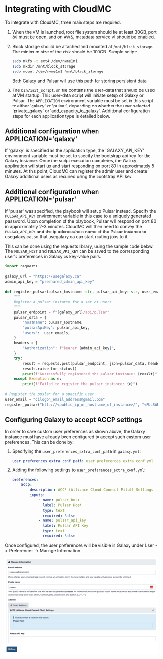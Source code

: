 # Integrating with CloudMC

To integrate with CloudMC, three main steps are required.

1.  When the VM is launched, root file system should be at least 30GB, port 80 must be open, and on AWS, metadata service v1 should be enabled.

2.  Block storage should be attached and mounted at `/mnt/block_storage`. The minimum size of the disk should be 100GB.
    Sample script:

    ```bash
    sudo mkfs -t ext4 /dev/nvme1n1
    sudo mkdir /mnt/block_storage
    sudo mount /dev/nvme1n1 /mnt/block_storage
    ```

    Both Galaxy and Pulsar will use this path for storing persistent data.

3.  The `bin/init_script.sh` file contains the user-data that should be used at VM startup.
    This user-data script will initiate setup of Galaxy or Pulsar. The `APPLICATION` environment variable
    must be set in this script to either 'galaxy' or 'pulsar', depending on whether the user selected 'private_galaxy'
    or 'add_capacity_to_galaxy'. Additional configuration steps for each application type is detailed below.

## Additional configuration when APPLICATION='galaxy'

If 'galaxy' is specified as the application type, the 'GALAXY_API_KEY' environment variable must be set to specify the bootstrap api key for the Galaxy
instance. Once the script execution completes, the Galaxy application will start up and start responding on port 80 in approximately 5 minutes.
At this point, CloudMC can register the admin user and create Galaxy additional users as required using the bootstrap API key.

## Additional configuration when APPLICATION='pulsar'

If 'pulsar' was specified, the playbook will setup Pulsar instead. Specify the `PULSAR_API_KEY` environment variable in this case to a uniquely generated password.
Upon completion of the playbook, Pulsar will respond on port 80 in approximately 2-3 minutes. CloudMC will then need to convey the `PULSAR_API_KEY` and the
ip address/host name of the Pulsar instance to usegalaxy.ca, so that usegalaxy.ca can start routing jobs to it.

This can be done using the requests library, using the sample code below. The `PULSAR_HOST` and `PULSAR_API_KEY` can be saved to the corresponding user's
preferences in Galaxy as key-value pairs.

```python
import requests

galaxy_url = "https://usegalaxy.ca"
admin_api_key = "preshared_admin_api_key"

def register_pulsar(pulsar_hostname: str, pulsar_api_key: str, user_emails: list[str]):
    """
    Register a pulsar instance for a set of users.
    """
    pulsar_endpoint = f"{galaxy_url}/api/pulsar"
    pulsar_data = {
        "hostname": pulsar_hostname,
        "pulsarApiKey": pulsar_api_key,
        "users":  user_emails,
    }
    headers = {
        "Authorization": f"Bearer {admin_api_key}",
    }
    try:
        result = requests.post(pulsar_endpoint, json=pulsar_data, headers=headers)
        result.raise_for_status()
        print(f"Successfully registered the pulsar instance: {result}")
    except Exception as e:
        print(f"Failed to register the pulsar instance: {e}")

# Register the puslar for a specific user
user_email = "cilogon_email_address@gmail.com"
register_pulsar("http://<public_ip_or_hostname_of_instance>/", "<PULSAR_API_KEY>", [user_email])

```

## Configuring Galaxy to accept ACCP settings

In order to save custom user preferences as shown above, the Galaxy instance must have already been configured to accept
such custom user preferences. This can be done by:

1. Specifying the `user_preferences_extra_conf_path` in `galaxy.yml`:

    ```yaml
    user_preferences_extra_conf_path: user_preferences_extra_conf.yml
    ```

2. Adding the following settings to `user_preferences_extra_conf.yml`:

    ```yaml
    preferences:
        accp:
            description: ACCP (Alliance Cloud Connect Pilot) Settings
            inputs:
                - name: pulsar_host
                  label: Pulsar Host
                  type: text
                  required: False
                - name: pulsar_api_key
                  label: Pulsar API Key
                  type: text
                  required: False
    ```

Once configured, the user preferences will be visible in Galaxy under User -> Preferences -> Manage Information.

![screenshot of user preferences](user_preferences.png)
